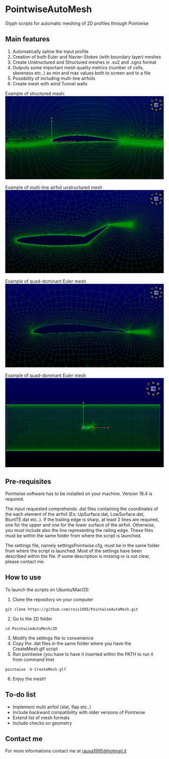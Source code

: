 # PointwiseAutoMesh
Glyph scripts for automatic meshing of 2D profiles through Pointwise

## Main features
1. Automatically spline the input profile
2. Creation of both Euler and Navier-Stokes (with boundary layer) meshes
3. Create Unstructured and Structured meshes in .su2 and .cgns format
4. Outputs some important mesh quality metrics (number of cells, skewness etc..) as min and max values both to screen and to a file
5. Possibility of including multi-line airfoils
6. Create mesh with wind Tunnel walls

Example of structured mesh:
![alt text](https://github.com/rois1995/PointwiseAutoMesh/blob/main/2D/StructuredMesh.png)

Example of multi-line airfoil unstructured mesh
![alt text](https://github.com/rois1995/PointwiseAutoMesh/blob/main/2D/MultiLineAirfoil.png)

Example of quad-dominant Euler mesh
![alt text](https://github.com/rois1995/PointwiseAutoMesh/blob/main/2D/EulerMesh.png)

Example of quad-dominant Euler mesh
![alt text](https://github.com/rois1995/PointwiseAutoMesh/blob/main/2D/WindTunnelModel.png)

## Pre-requisites
Pointwise software has to be installed on your machine. Version 18.4 is required. 

The input requested comprehends .dat files containing the coordinates of the each element of the airfoil (Ex: UpSurface.dat, LowSurface.dat, BluntTE.dat etc..). If the trailing edge is sharp, at least 2 lines are required, one for the upper and one for the lower surface of the airfoil. Otherwise, you must include also the line representing the railing edge. These files must be within the same folder from where the script is launched.

The settings file, namely settingsPointwise.cfg, must be in the same folder from where the script is launched. Most of the settings have been described within the file. If some description is missing or is not clear, please contact me.

## How to use
To launch the scripts on Ubuntu/MacOS:

1. Clone the repository on your computer 
```
git clone https://github.com/rois1995/PointwiseAutoMesh.git
```
2. Go to the 2D folder
```
cd PointwiseAutoMesh/2D
```
3. Modify the settings file to convenience
4. Copy the .dat files in the same folder where you have the CreateMesh.glf script
5. Run pointwise (you have to have it inserted within the PATH to run it from command line)
```
pointwise -b CreateMesh.glf
```
6. Enjoy the mesh!

## To-do list
- Implement multi airfoil (slat, flap etc..)
- Include backward compatibility with older versions of Pointwise
- Extend list of mesh formats
- Include checks on geometry

## Contact me 
For more informations contact me at rauxa1995@hotmail.it

